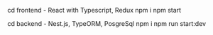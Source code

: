 cd frontend - React with Typescript, Redux
npm i
npm start

cd backend - Nest.js, TypeORM, PosgreSql
npm i
npm run start:dev
